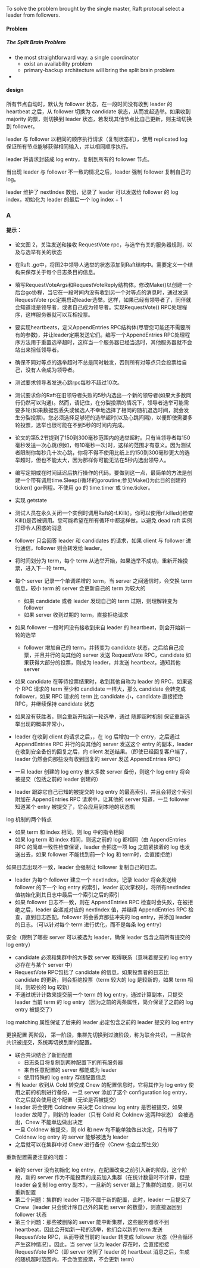 To solve the problem brought by the single master, Raft protocal select a leader from followers.


#### Problem
##### The Split Brain Problem
- the most straightforward way: a single coordinator
	- exist an availability problem
	- primary-backup architecture will bring the split brain problem
- 


#### design
所有节点自动时，默认为 follower 状态，在一段时间没有收到 leader 的 heartbeat 之后，从 follower 切换为 candidate 状态，从而发起选举。如果收到 majority 的票，则切换到 leader 状态，若发现其他节点比自己更新，则主动切换到 follower。

leader 与 follower 以相同的顺序执行请求（复制状态机），使用 replicated log 保证所有节点能够获得相同输入，并以相同顺序执行。

leader 将请求封装成 log entry，复制到所有的 follower 节点。

当出现 leader 与 follower 不一致的情况之后，leader 强制 follower 复制自己的 log。

leader 维护了 nextIndex 数组，记录了 leader 可以发送给 follower 的 log index，初始化为 leader 的最后一个 log index + 1


### A

#### 提示：
-  论文图 2，关注发送和接收 RequestVote rpc，与选举有关的服务器规则，以及与选举有关的状态
- 在Raft .go中，将图2中领导人选举的状态添加到Raft结构中。需要定义一个结构来保存关于每个日志条目的信息。
- 填写RequestVoteArgs和RequestVoteReply结构体。修改Make()以创建一个后台go协程，当它在一段时间内没有收到另一个对等点的消息时，通过发送RequestVote rpc定期启动leader选举。这样，如果已经有领导者了，同伴就会知道谁是领导者，或者自己成为领导者。实现RequestVote() RPC处理程序，这样服务器就可以互相投票。
- 要实现heartbeats，定义AppendEntries RPC结构体(尽管您可能还不需要所有的参数)，并让leader定期发送它们。编写一个AppendEntries RPC处理程序方法用于重置选举超时，这样当一个服务器已经当选时，其他服务器就不会站出来担任领导者。
- 确保不同对等点的选举超时不总是同时触发，否则所有对等点只会投票给自己，没有人会成为领导者。
- 测试要求领导者发送心跳rpc每秒不超过10次。
- 测试要求你的Raft在旧领导者失败的5秒内选出一个新的领导者(如果大多数同行仍然可以沟通)。然而，请记住，在分裂投票的情况下，领导者选举可能需要多轮(如果数据包丢失或候选人不幸地选择了相同的随机退选时间，就会发生分裂投票)。您必须选择足够短的选举超时(以及心跳间隔)，以便即使需要多轮投票，选举也很可能在不到5秒的时间内完成。
- 论文的第5.2节提到了150到300毫秒范围内的选举超时。只有当领导者每150毫秒发送一次心跳(例如，每10毫秒一次)时，这样的范围才有意义。因为测试者限制你每秒几十次心跳，你将不得不使用比纸上的150到300毫秒更大的选举超时，但也不能太大，因为那样你可能无法在5秒内选出领导人。
- 编写定期或在时间延迟后执行操作的代码。要做到这一点，最简单的方法是创建一个带有调用time.Sleep()循环的goroutine;参见Make()为此目的创建的ticker() gor例程。不使用 go 的 time.timer 或 time.ticker。
- 实现 getstate
- 测试人员在永久关闭一个实例时调用Raft的rf.Kill()。你可以使用rf.killed()检查Kill()是否被调用。您可能希望在所有循环中都这样做，以避免 dead raft 实例打印令人困惑的消息


- follower 只会回答 leader 和 candidates 的请求，如果 client 与 follower 进行通信，follower 则会转发给 leader。
- 将时间划分为 term，每个 term 从选举开始，如果选举不成功，重新开始投票，进入下一轮 term。
- 每个 server 记录一个单调递增的 term，当 server 之间通信时，会交换 term 信息，较小 term 的 server 会更新自己的 term 为较大的
	- 如果 candidate 或者 leader 发现自己的 term 过期，则理解转变为 follower
	- 如果 server 收到过期的 term，直接拒绝请求
- 如果 follower 一段时间没有接收到来自 leader 的 heartbeat，则会开始新一轮的选举
	- follower 增加自己的 term，并转变为 candidate 状态，之后给自己投票，并且并行的向其他的 server 发送 RequestVote RPC，candidate 如果获得大部分的投票，则成为 leader，并发送 heartbeat，通知其他 server
- 如果 candidate 在等待投票结果时，收到其他自称为 leader 的 RPC，如果这个 RPC 请求的 term 至少和 candidate 一样大，那么 candidate 会转变成 follower，如果 RPC 请求的 term 比 candidate 小，candidate 直接拒绝 RPC，并继续保持 candidate 状态
- 如果没有获胜者，则会重新开始新一轮选举，通过 随即超时机制 保证重新选举出现的概率非常小，

- leader 在收到 client 的请求之后，，在 log 后增加一个 entry，之后通过 AppendEntries RPC 并行的向其他的 server 发送这个 entry 的副本，leader 在收到安全备份的回复之后，向 client 发送结果。（即使已经回复客户端了，leader 仍然会向那些没有收到回复的 server 发送 AppendEntries RPC）
- 一旦 leader 创建的 log entry 被大多数 server 备份，则这个 log entry 将会被提交（包括之前的 leader 创建的）
- leader 跟踪它自己已知的被提交的 log entry 的最高索引，并且会将这个索引附加在 AppendEntries RPC 请求中，让其他的 server 知道，一旦 follower 知道某个 entry 被提交了，它会应用到本地的状态机

log 机制的两个特点
- 如果 term 和 index 相同，则 log 中的指令相同
- 如果 log term 和 index 相同，则这之前的 log 都相同（由 AppendEntries RPC 的简单一致性检查保证，leader 会把这一项 log 之前紧挨着的 log 也发送出去，如果 follower 不能找到前一个 log 和 term时，会直接拒绝）

如果日志出现不一致，leader 会强制让 follower 复制自己的日志。
- leader 为每个 follower 建立一个 nextIndex，记录 leader 将会发送给 follower 的下一个 log entry 的索引，leader 初次掌权时，将所有nextIndex值初始化到其日志中最后一个索引之后的索引
- 如果 follower 日志不一致，则在 AppendEntries RPC 检查时会失败，在被拒绝之后，leader 会递减对应的 nextIndex 值，并继续 AppendEntries RPC 检查，直到日志匹配。follower 将会丢弃那些冲突的 log entry，并添加 leader 的日志。（可以针对每个 term 进行优化，而不是每条 log entry）

安全（限制了哪些 server 可以被选为 leader，确保 leader 包含之前所有提交的 log entry）
- candidate 必须和集群中的大多数 server 取得联系（意味着提交的 log entry 必存在与某个 server 中）
- RequestVote RPC包括了 candidate 的信息，如果投票者的日志比 candidate 的更新，则会拒绝投票（term 较大的 log 是较新的，如果 term 相同，则较长的 log 较新）
- 不通过统计计数来提交前一个 term 的 log entry，通过计算副本，只提交 leader 当前 term 的 log entry（因为之前的两条属性，简介保证了之前的 log entry 被提交了）

log matching 属性保证了后来的 leader 必定包含之前的 leader 提交的 log entry


更换配置
两阶段， 第一阶段，集群先切换到过渡阶段，称为联合共识，一旦联合共识被提交，系统再切换到新的配置。
- 联合共识结合了新旧配置
	- 日志条目将复制到两种配置下的所有服务器
	- 来自任意配置的 server 都能成为 leader
	- 使用特殊的 log entry 存储配置信息
- 当 leader 收到从 Cold 转变成 Cnew 的配置信息时，它将其作为 log entry 使用之前的机制进行备份，一旦 server 添加了这个 configuration log entry，它之后就会使用这个配置（无论是否被提交）
- leader 将会使用 Coldnew 来决定 Coldnew log entry 是否被提交，如果 leader 故障了，则新的 leader（只有 Cold 和 Coldnew 这两种状态） 会被选出，Cnew 不能单边做出决定
- 一旦 Coldnew 被提交，则 old 和 new 均不能单独做出决定，只有带了 Coldnew log entry 的 server 能够被选为 leader
- 之后就可以在集群中对 Cnew 进行备份（Cnew 也会立即生效）

重新配置需要注意的问题：
- 新的 server 没有初始化 log entry，在配置改变之前引入新的阶段，这个阶段，新的 server 作为不能投票的成员加入集群（在统计数量时不计算，但是 leader 会复制 log entry 副本），一旦新的 server 跟上了集群的进度，则可以重新配置
- 第二个问题：集群的 leader 可能不属于新的配置，此时，leader 一旦提交了 Cnew（leader 只会统计除自己外的其他 server 的数量），则直接返回到 follower 状态
- 第三个问题：那些被删除的 server 能中断集群，这些服务器收不到 heartbeat，因此会开始新一轮的选举，他们会以新的 term 发送 RequestVote RPC，从而导致当前的 leader 转变成 follower 状态（但会循环产生这种情况）。因此，当 server 认为 leader 存在时，会直接拒接 RequestVote RPC（即 server 收到了 leader 的 heartbeat 消息之后，生成的随机超时范围内，不会改变投票，不会更新 term）